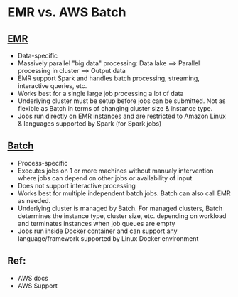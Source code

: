 # EMR vs. AWS Batch

## [EMR](https://aws.amazon.com/emr/)
* Data-specific
* Massively parallel "big data" processing: Data lake ==> Parallel processing in cluster ==> Output data
* EMR support Spark and handles batch processing, streaming, interactive queries, etc.
* Works best for a single large job processing a lot of data
* Underlying cluster must be setup before jobs can be submitted. Not as flexible as Batch in terms of changing cluster size & instance type.
* Jobs run directly on EMR instances and are restricted to Amazon Linux & languages supported by Spark (for Spark jobs)


## [Batch](https://aws.amazon.com/batch/)
* Process-specific
* Executes jobs on 1 or more machines without manualy intervention where jobs can depend on other jobs or availability of input
* Does not support interactive processing
* Works best for multiple independent batch jobs. Batch can also call EMR as needed.
* Underlying cluster is managed by Batch. For managed clusters, Batch determines the instance type, cluster size, etc. depending on workload and terminates instances when job queues are empty
* Jobs run inside Docker container and can support any language/framework supported by Linux Docker environment

## Ref: 
* AWS docs
* AWS Support
